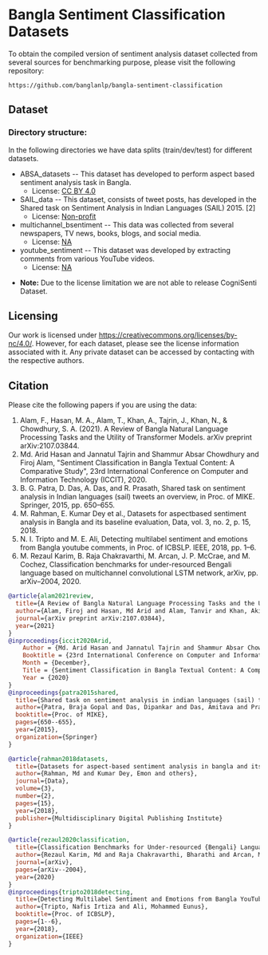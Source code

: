 # Bangla Sentiment Classification Datasets

To obtain the compiled version of sentiment analysis dataset collected from several sources for benchmarking purpose, please visit the following repository:
```link
https://github.com/banglanlp/bangla-sentiment-classification
```

## Dataset

### Directory structure:
In the following directories we have data splits (train/dev/test) for different datasets.

* ABSA_datasets -- This dataset has developed to per­form aspect ­based sentiment analysis task in Bangla.
  - License: [CC BY 4.0](https://creativecommons.org/licenses/by/4.0/)
* SAIL_data -- This dataset, consists of tweet posts, has developed in the Shared task on Sentiment Analysis in Indian Languages (SAIL) 2015. [2]
  - License: [Non-profit](http://amitavadas.com/SAIL/)
* multichannel_bsentiment -- This data was collected from several newspapers, TV news, books, blogs, and social me­dia.
  - License: [NA](https://github.com/rezacsedu/Classification_Benchmarks_Benglai_NLP)
* youtube_sentiment -- This dataset was devel­oped by extracting comments from various YouTube videos.
  - License: [NA](https://www.kaggle.com/nit003/bangla-youtube-sentiment-and-emotion-datasets)
<!-- * consolidated -- all combined dataset from the above data splits -->
* **Note:** Due to the license limitation we are not able to release CogniSenti Dataset.


## Licensing

Our work is licensed under https://creativecommons.org/licenses/by-nc/4.0/. However, for each dataset, please see the license information associated with it. Any private dataset can be accessed by contacting with the respective authors.


## Citation

Please cite the following papers if you are using the data:

1. Alam, F., Hasan, M. A., Alam, T., Khan, A., Tajrin, J., Khan, N., & Chowdhury, S. A. (2021). A Review of Bangla Natural Language Processing Tasks and the Utility of Transformer Models. arXiv preprint arXiv:2107.03844.
2. Md. Arid Hasan and Jannatul Tajrin and Shammur Absar Chowdhury and Firoj Alam, "Sentiment Classification in Bangla Textual Content: A Comparative Study", 23rd International Conference on Computer and Information Technology (ICCIT), 2020.
3. B. G. Patra, D. Das, A. Das, and R. Prasath, Shared task on sentiment analysis in Indian languages (sail) tweets­ an overview, in Proc. of MIKE. Springer, 2015, pp. 650–655.
4. M. Rahman, E. Kumar Dey et al., Datasets for aspect­based sentiment analysis in Bangla and its baseline evaluation, Data, vol. 3, no. 2, p. 15, 2018.
5. N. I. Tripto and M. E. Ali, Detecting multilabel sentiment and emotions from Bangla youtube comments, in Proc. of ICBSLP. IEEE, 2018, pp. 1–6.
6. M. Rezaul Karim, B. Raja Chakravarthi, M. Arcan, J. P. McCrae, and M. Cochez, Classification benchmarks for under­-resourced Bengali language based on multichannel convolutional­ LSTM network, arXiv, pp. arXiv–2004, 2020.

```bib
@article{alam2021review,
  title={A Review of Bangla Natural Language Processing Tasks and the Utility of Transformer Models},
  author={Alam, Firoj and Hasan, Md Arid and Alam, Tanvir and Khan, Akib and Tajrin, Janntatul and Khan, Naira and Chowdhury, Shammur Absar},
  journal={arXiv preprint arXiv:2107.03844},
  year={2021}
}
@inproceedings{iccit2020Arid,
	Author = {Md. Arid Hasan and Jannatul Tajrin and Shammur Absar Chowdhury and Firoj Alam},
	Booktitle = {23rd International Conference on Computer and Information Technology (ICCIT)},
	Month = {December},
	Title = {Sentiment Classification in Bangla Textual Content: A Comparative Study},
	Year = {2020}
}
@inproceedings{patra2015shared,
  title={Shared task on sentiment analysis in indian languages (sail) tweets-an overview},
  author={Patra, Braja Gopal and Das, Dipankar and Das, Amitava and Prasath, Rajendra},
  booktitle={Proc. of MIKE},
  pages={650--655},
  year={2015},
  organization={Springer}
}

@article{rahman2018datasets,
  title={Datasets for aspect-based sentiment analysis in bangla and its baseline evaluation},
  author={Rahman, Md and Kumar Dey, Emon and others},
  journal={Data},
  volume={3},
  number={2},
  pages={15},
  year={2018},
  publisher={Multidisciplinary Digital Publishing Institute}
}

@article{rezaul2020classification,
  title={Classification Benchmarks for Under-resourced {Bengali} Language based on Multichannel Convolutional-LSTM Network},
  author={Rezaul Karim, Md and Raja Chakravarthi, Bharathi and Arcan, Mihael and McCrae, John P and Cochez, Michael},
  journal={arXiv},
  pages={arXiv--2004},
  year={2020}
}
@inproceedings{tripto2018detecting,
  title={Detecting Multilabel Sentiment and Emotions from Bangla YouTube Comments},
  author={Tripto, Nafis Irtiza and Ali, Mohammed Eunus},
  booktitle={Proc. of ICBSLP},
  pages={1--6},
  year={2018},
  organization={IEEE}
}
```
